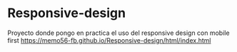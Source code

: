 # Responsive-design
Proyecto donde pongo en practica el uso del responsive design con mobile first
https://memo56-fb.github.io/Responsive-design/html/index.html

